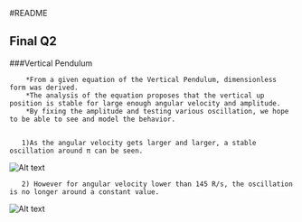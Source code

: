 #README
## Final Q2

###Vertical Pendulum

        *From a given equation of the Vertical Pendulum, dimensionless form was derived.
        *The analysis of the equation proposes that the vertical up position is stable for large enough angular velocity and amplitude.
        *By fixing the amplitude and testing various oscillation, we hope to be able to see and model the behavior. 
        
        
       1)As the angular velocity gets larger and larger, a stable oscillation around π can be seen.
![Alt text](http://i.imgur.com/YtIVtGk.png)
            
       
       2) However for angular velocity lower than 145 R/s, the oscillation is no longer around a constant value.
![Alt text](http://i.imgur.com/wyBfGzL.png)


